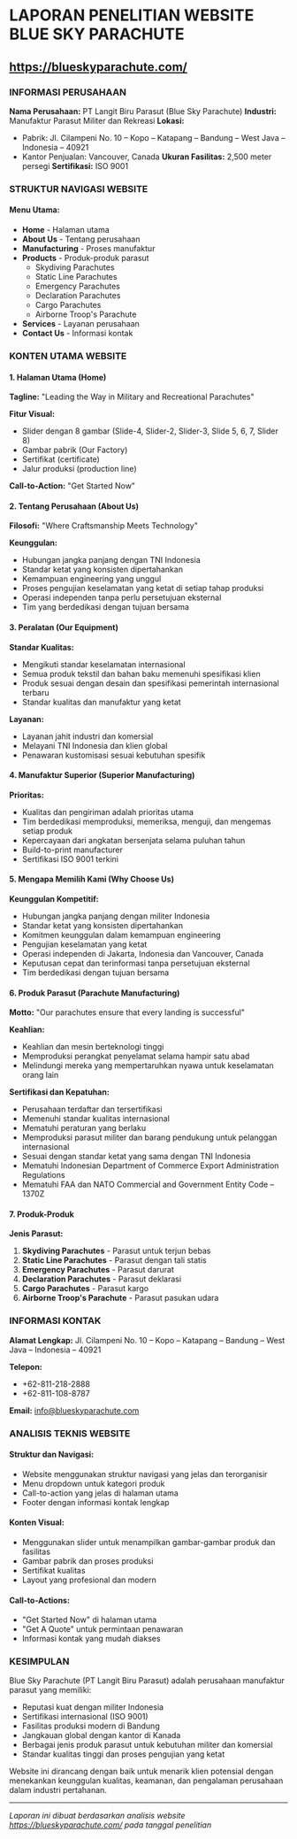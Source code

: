 # LAPORAN PENELITIAN WEBSITE BLUE SKY PARACHUTE
## https://blueskyparachute.com/

### INFORMASI PERUSAHAAN

**Nama Perusahaan:** PT Langit Biru Parasut (Blue Sky Parachute)
**Industri:** Manufaktur Parasut Militer dan Rekreasi
**Lokasi:** 
- Pabrik: Jl. Cilampeni No. 10 – Kopo – Katapang – Bandung – West Java – Indonesia – 40921
- Kantor Penjualan: Vancouver, Canada
**Ukuran Fasilitas:** 2,500 meter persegi
**Sertifikasi:** ISO 9001

### STRUKTUR NAVIGASI WEBSITE

#### Menu Utama:
- **Home** - Halaman utama
- **About Us** - Tentang perusahaan
- **Manufacturing** - Proses manufaktur
- **Products** - Produk-produk parasut
  - Skydiving Parachutes
  - Static Line Parachutes
  - Emergency Parachutes
  - Declaration Parachutes
  - Cargo Parachutes
  - Airborne Troop's Parachute
- **Services** - Layanan perusahaan
- **Contact Us** - Informasi kontak

### KONTEN UTAMA WEBSITE

#### 1. Halaman Utama (Home)
**Tagline:** "Leading the Way in Military and Recreational Parachutes"

**Fitur Visual:**
- Slider dengan 8 gambar (Slide-4, Slider-2, Slider-3, Slide 5, 6, 7, Slider 8)
- Gambar pabrik (Our Factory)
- Sertifikat (certificate)
- Jalur produksi (production line)

**Call-to-Action:** "Get Started Now"

#### 2. Tentang Perusahaan (About Us)
**Filosofi:** "Where Craftsmanship Meets Technology"

**Keunggulan:**
- Hubungan jangka panjang dengan TNI Indonesia
- Standar ketat yang konsisten dipertahankan
- Kemampuan engineering yang unggul
- Proses pengujian keselamatan yang ketat di setiap tahap produksi
- Operasi independen tanpa perlu persetujuan eksternal
- Tim yang berdedikasi dengan tujuan bersama

#### 3. Peralatan (Our Equipment)
**Standar Kualitas:**
- Mengikuti standar keselamatan internasional
- Semua produk tekstil dan bahan baku memenuhi spesifikasi klien
- Produk sesuai dengan desain dan spesifikasi pemerintah internasional terbaru
- Standar kualitas dan manufaktur yang ketat

**Layanan:**
- Layanan jahit industri dan komersial
- Melayani TNI Indonesia dan klien global
- Penawaran kustomisasi sesuai kebutuhan spesifik

#### 4. Manufaktur Superior (Superior Manufacturing)
**Prioritas:**
- Kualitas dan pengiriman adalah prioritas utama
- Tim berdedikasi memproduksi, memeriksa, menguji, dan mengemas setiap produk
- Kepercayaan dari angkatan bersenjata selama puluhan tahun
- Build-to-print manufacturer
- Sertifikasi ISO 9001 terkini

#### 5. Mengapa Memilih Kami (Why Choose Us)
**Keunggulan Kompetitif:**
- Hubungan jangka panjang dengan militer Indonesia
- Standar ketat yang konsisten dipertahankan
- Komitmen keunggulan dalam kemampuan engineering
- Pengujian keselamatan yang ketat
- Operasi independen di Jakarta, Indonesia dan Vancouver, Canada
- Keputusan cepat dan terinformasi tanpa persetujuan eksternal
- Tim berdedikasi dengan tujuan bersama

#### 6. Produk Parasut (Parachute Manufacturing)
**Motto:** "Our parachutes ensure that every landing is successful"

**Keahlian:**
- Keahlian dan mesin berteknologi tinggi
- Memproduksi perangkat penyelamat selama hampir satu abad
- Melindungi mereka yang mempertaruhkan nyawa untuk keselamatan orang lain

**Sertifikasi dan Kepatuhan:**
- Perusahaan terdaftar dan tersertifikasi
- Memenuhi standar kualitas internasional
- Mematuhi peraturan yang berlaku
- Memproduksi parasut militer dan barang pendukung untuk pelanggan internasional
- Sesuai dengan standar ketat yang sama dengan TNI Indonesia
- Mematuhi Indonesian Department of Commerce Export Administration Regulations
- Mematuhi FAA dan NATO Commercial and Government Entity Code – 1370Z

#### 7. Produk-Produk
**Jenis Parasut:**
1. **Skydiving Parachutes** - Parasut untuk terjun bebas
2. **Static Line Parachutes** - Parasut dengan tali statis
3. **Emergency Parachutes** - Parasut darurat
4. **Declaration Parachutes** - Parasut deklarasi
5. **Cargo Parachutes** - Parasut kargo
6. **Airborne Troop's Parachute** - Parasut pasukan udara

### INFORMASI KONTAK

**Alamat Lengkap:**
Jl. Cilampeni No. 10 – Kopo – Katapang – Bandung – West Java – Indonesia – 40921

**Telepon:**
- +62-811-218-2888
- +62-811-108-8787

**Email:** info@blueskyparachute.com

### ANALISIS TEKNIS WEBSITE

#### Struktur dan Navigasi:
- Website menggunakan struktur navigasi yang jelas dan terorganisir
- Menu dropdown untuk kategori produk
- Call-to-action yang jelas di halaman utama
- Footer dengan informasi kontak lengkap

#### Konten Visual:
- Menggunakan slider untuk menampilkan gambar-gambar produk dan fasilitas
- Gambar pabrik dan proses produksi
- Sertifikat kualitas
- Layout yang profesional dan modern

#### Call-to-Actions:
- "Get Started Now" di halaman utama
- "Get A Quote" untuk permintaan penawaran
- Informasi kontak yang mudah diakses

### KESIMPULAN

Blue Sky Parachute (PT Langit Biru Parasut) adalah perusahaan manufaktur parasut yang memiliki:
- Reputasi kuat dengan militer Indonesia
- Sertifikasi internasional (ISO 9001)
- Fasilitas produksi modern di Bandung
- Jangkauan global dengan kantor di Kanada
- Berbagai jenis produk parasut untuk kebutuhan militer dan komersial
- Standar kualitas tinggi dan proses pengujian yang ketat

Website ini dirancang dengan baik untuk menarik klien potensial dengan menekankan keunggulan kualitas, keamanan, dan pengalaman perusahaan dalam industri pertahanan.

---
*Laporan ini dibuat berdasarkan analisis website https://blueskyparachute.com/ pada tanggal penelitian*
